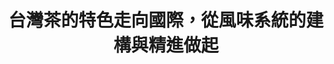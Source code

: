---
id: "86"
lang: zh-tw
publish: "TRUE"
selected: "FALSE"
selected_blog: "FALSE"
thumbnail: https://img.youtube.com/vi/jPY_E7WU_RE/maxresdefault.jpg
cover: https://youtu.be/jPY_E7WU_RE
title: 台灣茶的特色走向國際，從風味系統的建構與精進做起
description: 「台灣茶風味系統精進」部會自提案
color: yellow
introduction:
  content: 農委會茶葉改良場為建立台灣茶葉的風味系統，藉此推廣品茶文化並將台灣茶推向國際，設計了風味輪1.0版先行推廣。為了讓風味系統更貼近品茶專業者、茶葉愛好者及一般消費者的使用情境，茶改場在開放政府聯絡人月會提出「自提案」，透過協作會議的方式蒐集更多元的意見，會議當天透過各方專業的對話與創作，啟發了更豐富的內容與形式，也為風味系統2.0和未來的資料數位化立下厚實的基礎。
  image: https://cm.pdis.tw/images/post/86/1FQ_ACJ2jElqoUZdqHnKLyMqq0Po0W3Gu.png
join:
  type: 部
  title: 為了建構臺灣品茶文化，透過系統性的茶葉風味說明，協助消費者精準選購所需茶葉。
  link: https://join.gov.tw/policies/detail/005fbf96-5e1f-4dd4-88c6-c179dca03128
layout: post
departments:
  - 農委會
tags:
  - 文化
  - 共創
embed:
  agenda_book:
    links:
      - "-"
  mind_map:
    links:
      - https://miro.com/app/live-embed/o9J_lZm8QLc=/?moveToViewport=12868,-3835,15008,7099&embedAutoplay=true
  ministry_slide:
    links:
      - https://issuu.com/pdis.tw/docs/1100312_______
  host_slide:
    links:
      - https://issuu.com/pdis.tw/docs/_86-_______________
  live:
    links:
      - "-"
  transcript:
    links:
      - "-"
pictures:
  - https://cm.pdis.tw/images/post/86/1rHCCXssGtIqdMEP542kY0h-I92IKiDbm.png
  - https://cm.pdis.tw/images/post/86/114jhyqJUkI4e4lu9LJ2SsSJ5JOxjtWvI.png
  - https://cm.pdis.tw/images/post/86/1o2OKp8tMoJPwu5WGpr1XFh-oPOp0VxQw.png
  - https://cm.pdis.tw/images/post/86/1pMfjaWSKaE8QtS6xcfGtGj2ubuWc-9e6.png
---